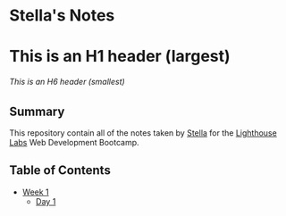 # Stella's Notes
# This is an H1 header (largest)
###### This is an H6 header (smallest)
## Summary
This repository contain all of the notes taken by [Stella](https://github.com/stella-zb) for the [Lighthouse Labs](http://www.lighthouselabs.ca/) Web Development Bootcamp. 

## Table of Contents
* [Week 1](/Week_1)
  * [Day 1](/Week_1/Day_1)


